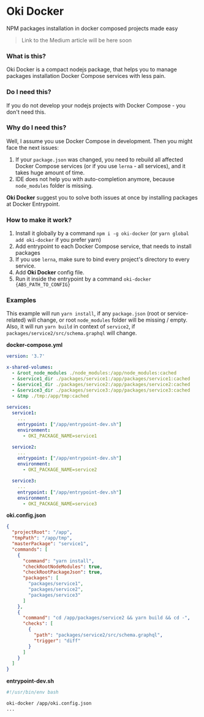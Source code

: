 # Oki Docker
NPM packages installation in docker composed projects made easy

> Link to the Medium article will be here soon

### What is this?

Oki Docker is a compact nodejs package, that helps you to manage packages installation Docker Compose services with less pain.

### Do I need this?

If you do not develop your nodejs projects with Docker Compose - you don't need this.

### Why do I need this?

Well, I assume you use Docker Compose in development. Then you might face the next issues:
1. If your `package.json` was changed, you need to rebuild all affected Docker Compose services (or if you use `lerna` - all services), and it takes huge amount of time.
2. IDE does not help you with auto-completion anymore, because `node_modules` folder is missing.

**Oki Docker** suggest you to solve both issues at once by installing packages at Docker Entrypoint.

### How to make it work?

1. Install it globally by a command `npm i -g oki-docker` (or `yarn global add oki-docker` if you prefer yarn)
2. Add entrypoint to each Docker Compose service, that needs to install packages
3. If you use `lerna`, make sure to bind every project's directory to every service.
4. Add **Oki Docker** config file.
5. Run it inside the entrypoint by a command `oki-docker {ABS_PATH_TO_CONFIG}`

### Examples

This example will run `yarn install`, if any `package.json` (root or service-related) will change, or root `node_modules` folder will be missing / empty.
Also, it will run `yarn build` in context of `service2`, if `packages/service2/src/schema.graphql` will change.

**docker-compose.yml**

```yaml
version: '3.7'

x-shared-volumes:
  - &root_node_modules ./node_modules:/app/node_modules:cached
  - &service1_dir ./packages/service1:/app/packages/service1:cached
  - &service1_dir ./packages/service2:/app/packages/service2:cached
  - &service3_dir ./packages/service3:/app/packages/service3:cached
  - &tmp ./tmp:/app/tmp:cached
    
services:
  service1:
    ...
    entrypoint: ["/app/entrypoint-dev.sh"]
    environment:
      - OKI_PACKAGE_NAME=service1

  service2:
    ...
    entrypoint: ["/app/entrypoint-dev.sh"]
    environment:
      - OKI_PACKAGE_NAME=service2

  service3:
    ...
    entrypoint: ["/app/entrypoint-dev.sh"]
    environment:
      - OKI_PACKAGE_NAME=service3
```

**oki.config.json**

```json
{
  "projectRoot": "/app",
  "tmpPath": "/app/tmp",
  "masterPackage": "service1",
  "commands": [
    {
      "command": "yarn install",
      "checkRootNodeModules": true,
      "checkRootPackageJson": true,
      "packages": [
        "packages/service1",
        "packages/service2",
        "packages/service3"
      ]
    },
    {
      "command": "cd /app/packages/service2 && yarn build && cd -",
      "checks": [
        {
          "path": "packages/service2/src/schema.graphql",
          "trigger": "diff"
        }
      ]
    }
  ]
}
```

**entrypoint-dev.sh**

```bash
#!/usr/bin/env bash

oki-docker /app/oki.config.json
...
```
